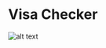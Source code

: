 # Visa Checker

![alt text](https://www.petmd.com/sites/default/files/petmd-cat-snoring.jpg "LaLaLa")
